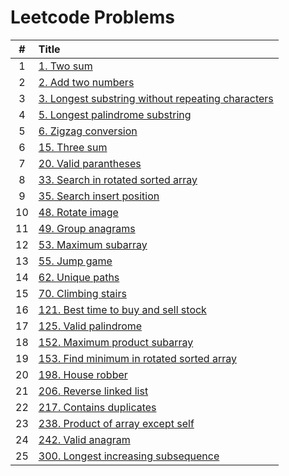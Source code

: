 # Leetcode Problems

  | # | Title |
  | :---: | :--- |
   1 | [1. Two sum](https://github.com/ashishdotme/code.ashish.me/blob/master/leetcode/001-two-sum.js) |
 2 | [2. Add two numbers](https://github.com/ashishdotme/code.ashish.me/blob/master/leetcode/002-add-two-numbers.js) |
 3 | [3. Longest substring without repeating characters](https://github.com/ashishdotme/code.ashish.me/blob/master/leetcode/003-longest-substring-without-repeating-characters.js) |
 4 | [5. Longest palindrome substring](https://github.com/ashishdotme/code.ashish.me/blob/master/leetcode/005-longest-palindrome-substring.js) |
 5 | [6. Zigzag conversion](https://github.com/ashishdotme/code.ashish.me/blob/master/leetcode/006-zigzag-conversion.js) |
 6 | [15. Three sum](https://github.com/ashishdotme/code.ashish.me/blob/master/leetcode/015-three-sum.js) |
 7 | [20. Valid parantheses](https://github.com/ashishdotme/code.ashish.me/blob/master/leetcode/020-valid-parantheses.js) |
 8 | [33. Search in rotated sorted array](https://github.com/ashishdotme/code.ashish.me/blob/master/leetcode/033-search-in-rotated-sorted-array.js) |
 9 | [35. Search insert position](https://github.com/ashishdotme/code.ashish.me/blob/master/leetcode/035-search-insert-position.js) |
 10 | [48. Rotate image](https://github.com/ashishdotme/code.ashish.me/blob/master/leetcode/048-rotate-image.js) |
 11 | [49. Group anagrams](https://github.com/ashishdotme/code.ashish.me/blob/master/leetcode/049-group-anagrams.js) |
 12 | [53. Maximum subarray](https://github.com/ashishdotme/code.ashish.me/blob/master/leetcode/053-maximum-subarray.js) |
 13 | [55. Jump game](https://github.com/ashishdotme/code.ashish.me/blob/master/leetcode/055-jump-game.js) |
 14 | [62. Unique paths](https://github.com/ashishdotme/code.ashish.me/blob/master/leetcode/062-unique-paths.js) |
 15 | [70. Climbing stairs](https://github.com/ashishdotme/code.ashish.me/blob/master/leetcode/070-climbing-stairs.js) |
 16 | [121. Best time to buy and sell stock](https://github.com/ashishdotme/code.ashish.me/blob/master/leetcode/121-best-time-to-buy-and-sell-stock.js) |
 17 | [125. Valid palindrome](https://github.com/ashishdotme/code.ashish.me/blob/master/leetcode/125-valid-palindrome.js) |
 18 | [152. Maximum product subarray](https://github.com/ashishdotme/code.ashish.me/blob/master/leetcode/152-maximum-product-subarray.js) |
 19 | [153. Find minimum in rotated sorted array](https://github.com/ashishdotme/code.ashish.me/blob/master/leetcode/153-find-minimum-in-rotated-sorted-array.js) |
 20 | [198. House robber](https://github.com/ashishdotme/code.ashish.me/blob/master/leetcode/198-house-robber.js) |
 21 | [206. Reverse linked list](https://github.com/ashishdotme/code.ashish.me/blob/master/leetcode/206-reverse-linked-list.js) |
 22 | [217. Contains duplicates](https://github.com/ashishdotme/code.ashish.me/blob/master/leetcode/217-contains-duplicates.js) |
 23 | [238. Product of array except self](https://github.com/ashishdotme/code.ashish.me/blob/master/leetcode/238-product-of-array-except-self.js) |
 24 | [242. Valid anagram](https://github.com/ashishdotme/code.ashish.me/blob/master/leetcode/242-valid-anagram.js) |
 25 | [300. Longest increasing subsequence](https://github.com/ashishdotme/code.ashish.me/blob/master/leetcode/300-longest-increasing-subsequence.js) |
